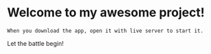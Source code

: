 # Welcome to my awesome project!

```
When you download the app, open it with live server to start it.

```
Let the battle begin!